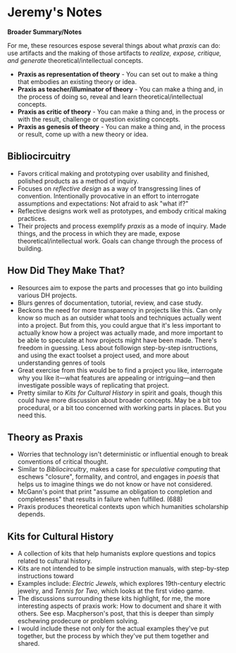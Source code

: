 # Jeremy's Notes

**Broader Summary/Notes**

For me, these resources espose several things about what *praxis* can
do: use artifacts and the making of those artifacts to *realize, expose,
critique, and generate* theoretical/intellectual concepts.

* **Praxis as representation of theory** - You can set out to make a
  thing that embodies an existing theory or idea.
* **Praxis as teacher/illuminator of theory** - You can make a thing
  and, in the process of doing so, reveal and learn
  theoretical/intellectual concepts.
* **Praxis as critic of theory** - You can make a thing and, in the
  process or with the result, challenge or question existing concepts.
* **Praxis as genesis of theory** - You can make a thing and, in the
  process or result, come up with a new theory or idea.

## Bibliocircuitry

* Favors critical making and prototyping over usability and finished,
  polished products as a method of inquiry.
* Focuses on *reflective design* as a way of transgressing lines of
  convention. Intentionally provocative in an effort to interrogate
  assumptions and expectations: Not afraid to ask "what if?"
* Reflective designs work well as prototypes, and embody critical making
  practices.
* Their projects and process exemplify *praxis* as a mode of inquiry.
  Made things, and the process in which they are made, expose
  theoretical/intellectual work. Goals can change through the process of
  building.

## How Did They Make That?

* Resources aim to expose the parts and processes that go into building
  various DH projects.
* Blurs genres of documentation, tutorial, review, and case study.
* Beckons the need for more transparency in projects like this. Can only
  know so much as an outsider what tools and techniques actually went
  into a project. But from this, you could argue that it's less
  important to actually know how a project was actually made, and more
  important to be able to speculate at how projects might have been
  made. There's freedom in guessing. Less about followign step-by-step
  isntructions, and using the exact toolset a project used, and more
  about understanding genres of tools
* Great exercise from this would be to find a project you like,
  interrogate why you like it—what features are appealing or
  intriguing—and then investigate possible ways of replicating that
  project.
* Pretty similar to *Kits for Cultural History* in spirit and goals,
  though this could have more discussion about broader concepts. May be
  a bit too procedural, or a bit too concerned with working parts in
  places. But you need this.

## Theory as Praxis

* Worries that technology isn't deterministic or influential
  enough to break conventions of critical thought.
* Similar to *Bibliocircuitry*, makes a case for *speculative computing*
  that eschews "closure", formality, and control, and engages in
  *poesis* that helps us to imagine things we do not know or have not
  considered.
* McGann's point that print "assume an obligation to completion and
  completeness" that results in failure when fulfilled. (688)
* Praxis produces theoretical contexts upon which humanities scholarship
  depends.

## Kits for Cultural History

* A collection of kits that help humanists explore questions and topics
  related to cultural history.
* Kits are not intended to be simple instruction manuals, with
  step-by-step instructions toward
* Examples include: *Electric Jewels*, which explores 19th-century
  electric jewelry, and *Tennis for Two*, which looks at the first video
  game.
* The discussions surrounding these kits highlight, for me, the more
  interesting aspects of praxis work: How to document and share it with
  others. See esp. Macpherson's post, that this is deeper than simply
  eschewing prodecure or problem solving.
* I would include these not only for the actual examples they've put
  together, but the process by which they've put them together and
  shared.



